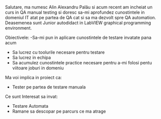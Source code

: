 Salutare, ma numesc Alin Alexandru Palău si acum recent am incheiat un curs in QA manual testing 
si doresc sa-mi aprofundez cunostintele in domeniul IT atat pe partea de QA cat si sa ma dezvolt spre QA automation.
Deasemenea sunt Junior autodidact in LabVIEW graphical programming environment.

Obiectivele:
-Sa-mi pun in aplicare cunostintele de testare invatate pana acum
- Sa lucrez cu toolurile necesare pentru testare
- Sa lucrez in echipa
- Sa acumulez cunostintele practice necesare pentru a-mi folosi pentu viitoare joburi in domeniu 

Ma voi implica in proiect ca:
- Tester pe partea de testare manuala

Ce sunt Interesat sa invat:
- Testare Automata
- Ramane sa descopar pe parcurs ce ma atrage
